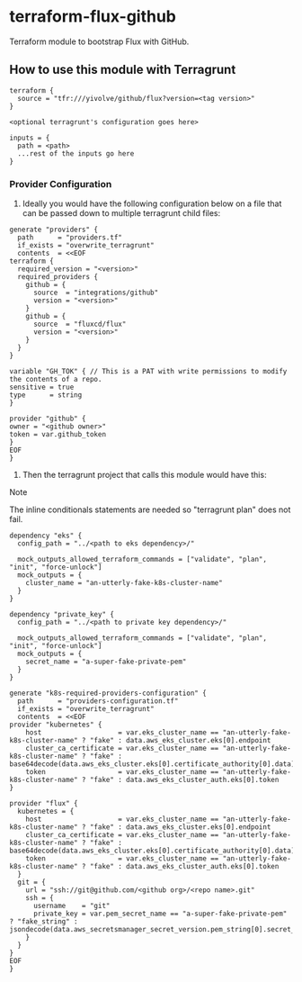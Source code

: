 # terraform-flux-github

Terraform module to bootstrap Flux with GitHub.

## How to use this module with Terragrunt

```hcl
terraform {
  source = "tfr:///yivolve/github/flux?version=<tag version>"
}

<optional terragrunt's configuration goes here>

inputs = {
  path = <path>
  ...rest of the inputs go here
}

```

### Provider Configuration

1. Ideally you would have the following configuration below on a file that can be passed down to multiple terragrunt child files:

  ```hcl
  generate "providers" {
    path      = "providers.tf"
    if_exists = "overwrite_terragrunt"
    contents  = <<EOF
  terraform {
    required_version = "<version>"
    required_providers {
      github = {
        source  = "integrations/github"
        version = "<version>"
      }
      github = {
        source  = "fluxcd/flux"
        version = "<version>"
      }
    }
  }

variable "GH_TOK" { // This is a PAT with write permissions to modify the contents of a repo.
  sensitive = true
  type      = string
}

provider "github" {
  owner = "<github owner>"
  token = var.github_token
}
EOF
}
```

1. Then the terragrunt project that calls this module would have this:

  > [!NOTE]
  > The inline conditionals statements are needed so "terragrunt plan" does not fail.

  ```hcl
  dependency "eks" {
    config_path = "../<path to eks dependency>/"

    mock_outputs_allowed_terraform_commands = ["validate", "plan", "init", "force-unlock"]
    mock_outputs = {
      cluster_name = "an-utterly-fake-k8s-cluster-name"
    }
  }

  dependency "private_key" {
    config_path = "../<path to private key dependency>/"

    mock_outputs_allowed_terraform_commands = ["validate", "plan", "init", "force-unlock"]
    mock_outputs = {
      secret_name = "a-super-fake-private-pem"
    }
  }

  generate "k8s-required-providers-configuration" {
    path      = "providers-configuration.tf"
    if_exists = "overwrite_terragrunt"
    contents  = <<EOF
  provider "kubernetes" {
      host                   = var.eks_cluster_name == "an-utterly-fake-k8s-cluster-name" ? "fake" : data.aws_eks_cluster.eks[0].endpoint
      cluster_ca_certificate = var.eks_cluster_name == "an-utterly-fake-k8s-cluster-name" ? "fake" : base64decode(data.aws_eks_cluster.eks[0].certificate_authority[0].data)
      token                  = var.eks_cluster_name == "an-utterly-fake-k8s-cluster-name" ? "fake" : data.aws_eks_cluster_auth.eks[0].token
  }

  provider "flux" {
    kubernetes = {
      host                   = var.eks_cluster_name == "an-utterly-fake-k8s-cluster-name" ? "fake" : data.aws_eks_cluster.eks[0].endpoint
      cluster_ca_certificate = var.eks_cluster_name == "an-utterly-fake-k8s-cluster-name" ? "fake" : base64decode(data.aws_eks_cluster.eks[0].certificate_authority[0].data)
      token                  = var.eks_cluster_name == "an-utterly-fake-k8s-cluster-name" ? "fake" : data.aws_eks_cluster_auth.eks[0].token
    }
    git = {
      url = "ssh://git@github.com/<github org>/<repo name>.git"
      ssh = {
        username    = "git"
        private_key = var.pem_secret_name == "a-super-fake-private-pem" ? "fake_string" : jsondecode(data.aws_secretsmanager_secret_version.pem_string[0].secret_string)
      }
    }
  }
  EOF
  }
  ```
